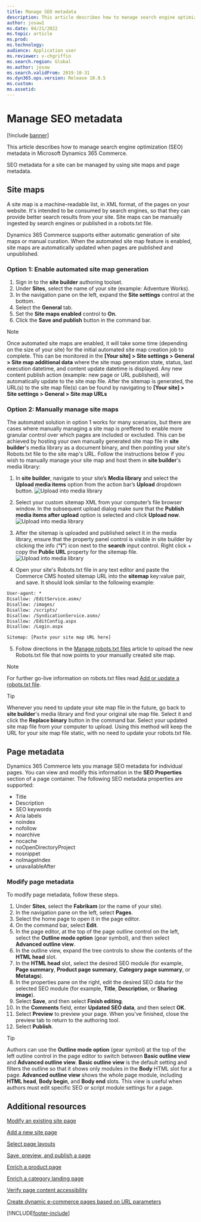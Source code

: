 ```yaml
---
title: Manage SEO metadata
description: This article describes how to manage search engine optimization (SEO) metadata in Microsoft Dynamics 365 Commerce.
author: josaw1
ms.date: 04/21/2022
ms.topic: article
ms.prod: 
ms.technology: 
audience: Application user
ms.reviewer: v-chgriffin
ms.search.region: Global
ms.author: josaw
ms.search.validFrom: 2019-10-31
ms.dyn365.ops.version: Release 10.0.5
ms.custom: 
ms.assetid: 
---
```


# Manage SEO metadata

[!include [banner](includes/banner.md)]

This article describes how to manage search engine optimization (SEO) metadata in Microsoft Dynamics 365 Commerce.

SEO metadata for a site can be managed by using site maps and page metadata.
	
## Site maps

A site map is a machine-readable list, in XML format, of the pages on your website. It's intended to be consumed by search engines, so that they can provide better search results from your site. Site maps can be manually ingested by search engines or published in a robots.txt file.

Dynamics 365 Commerce supports either automatic generation of site maps or manual curation. When the automated site map feature is enabled, site maps are automatically updated when pages are published and unpublished.

### Option 1: Enable automated site map generation

1. Sign in to the **site builder** authoring toolset.
1. Under **Sites**, select the name of your site (example: Adventure Works).
1. In the navigation pane on the left, expand the **Site settings** control at the bottom.
2. Select the **General** tab.
3. Set the **Site maps enabled** control to **On**.
4. Click the **Save and publish** button in the command bar.

> [!NOTE]
> Once automated site maps are enabled, it will take some time (depending on the size of your site) for the initial automated site map creation job to complete.  This can be monitored in the **[Your site] > Site settings > General > Site map additional data** where the site map generation state, status, last execution datetime, and content update datetime is displayed. Any new content publish action (example: new page or URL published), will automatically update to the site map file. After the sitemap is generated, the URL(s) to the site map file(s) can be found by navigating to **[Your site] > Site settings > General > Site map URLs**

### Option 2: Manually manage site maps

The automated solution in option 1 works for many scenarios, but there are cases where manually managing a site map is preffered to enable more granular control over which pages are included or excluded.  This can be achieved by hosting your own manually generated site map file in **site builder**'s media library as a document binary, and then pointing your site's Robots.txt file to the site map's URL.  Follow the instructions below if you wish to manually manage your site map and host them in **site builder**'s media library:

1. In **site builder**, navigate to your site’s **Media library** and select the **Upload media items** option from the action bar’s **Upload** dropdown button.
![Upload into media library](./media/manual-sitemap-1.png)

2. Select your custom sitemap XML from your computer’s file browser window.  In the subsequent upload dialog make sure that the **Publish media items after upload** option is selected and click **Upload now**. 
![Upload into media library](./media/manual-sitemap-2.png)

3. After the sitemap is uploaded and published select it in the media library, ensure that the property panel control is visible in site builder by clicking the info (**“i”**) icon next to the **search** input control.  Right click + copy the **Public URL** property for the sitemap file. 
![Upload into media library](./media/manual-sitemap-3.png) 

4. Open your site's Robots.txt file in any text editor and paste the Commerce CMS hosted sitemap URL into the **sitemap** key:value pair, and save.  It should look similar to the following example:

```txt
User-agent: *
Disallow: /EditService.asmx/
Disallow: /images/
Disallow: /scripts/
Disallow: /SyndicationService.asmx/
Disallow: /EditConfig.aspx
Disallow: /Login.aspx

Sitemap: [Paste your site map URL here]
```

5. Follow directions in the [Manage robots.txt files](manage-robots-txt-files.md) article to upload the new Robots.txt file that now points to your manually created site map.  

>[!Note]
> For further go-live information on robots.txt files read [Add or update a robots.txt file](go-live/add-robots-txt.md).

> [!TIP]
> Whenever you need to update your site map file in the future, go back to **site builder**'s media library and find your original site map file.  Select it and click the **Replace binary** button in the command bar.  Select your updated site map file from your computer to upload.  Using this method will keep the URL for your site map file static, with no need to update your robots.txt file.

## Page metadata

Dynamics 365 Commerce lets you manage SEO metadata for individual pages. You can view and modify this information in the **SEO Properties** section of a page container. The following SEO metadata properties are supported:

- Title
- Description
- SEO keywords
- Aria labels
- noindex
- nofollow
- noarchive
- nocache
- noOpenDirectoryProject
- nosnippet
- noImageIndex
- unavailableAfter

### Modify page metadata

To modify page metadata, follow these steps.
1. Under **Sites**, select the **Fabrikam** (or the name of your site).
1. In the navigation pane on the left, select **Pages**.
1. Select the home page to open it in the page editor.
1. On the command bar, select **Edit**.
1. In the page editor, at the top of the page outline control on the left, select the **Outline mode option** (gear symbol), and then select **Advanced outline view**.
1. In the outline view, expand the tree controls to show the contents of the **HTML head** slot.
1. In the **HTML head** slot, select the desired SEO module (for example, **Page summary**, **Product page summary**, **Category page summary**, or **Metatags**).
1. In the properties pane on the right, edit the desired SEO data for the selected SEO module (for example, **Title**, **Description**, or **Sharing image**).
1. Select **Save**, and then select **Finish editing**.
1. In the **Comments** field, enter **Updated SEO data**, and then select **OK**.
1. Select **Preview** to preview your page. When you've finished, close the preview tab to return to the authoring tool.
1. Select **Publish**.

> [!TIP]
> Authors can use the **Outline mode option** (gear symbol) at the top of the left outline control in the page editor to switch between **Basic outline view** and **Advanced outline view**. **Basic outline view** is the default setting and filters the outline so that it shows only modules in the **Body** HTML slot for a page. **Advanced outline view** shows the whole page module, including **HTML head**, **Body begin**, and **Body end** slots. This view is useful when authors must edit specific SEO or script module settings for a page.

## Additional resources

[Modify an existing site page](modify-existing-page.md)

[Add a new site page](add-new-page.md)

[Select page layouts](select-page-layouts.md)

[Save, preview, and publish a page](save-preview-publish-page.md)

[Enrich a product page](enrich-product-page.md)

[Enrich a category landing page](enrich-category-page.md)

[Verify page content accessibility](verify-accessibility.md)

[Create dynamic e-commerce pages based on URL parameters](create-dynamic-pages.md)


[!INCLUDE[footer-include](../includes/footer-banner.md)]
